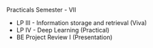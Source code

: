 Practicals Semester - VII
* LP III - Information storage and retrieval (Viva)
* LP IV - Deep Learning (Practical)
* BE Project Review I (Presentation)
